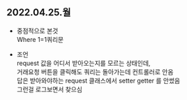 
## 2022.04.25.월

- 중점적으로 본것  
Where 1=1쿼리문

- 조언  
request 값을 어디서 받아오는지를 모르는 상태인데,  
거래요청 버튼을 클릭해도 쿼리는 돌아가는데 컨트롤러로 안옴  
답은 받아와야하는  request 클래스에서 setter getter 를 안썼음  
그런걸 로그보면서 찾으심
